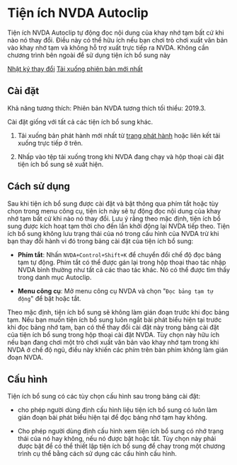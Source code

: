 # Tiện ích NVDA Autoclip

Tiện ích NVDA Autoclip tự động đọc nội dung của khay nhớ tạm bất cứ khi nào nó thay đổi. Điều này có thể hữu ích nếu bạn chơi trò chơi xuất văn bản vào khay nhớ tạm và không hỗ trợ xuất trực tiếp ra NVDA. Không cần chương trình bên ngoài để sử dụng tiện ích bổ sung này

[Nhật ký thay đổi](https://github.com/mzanm/NVDAAutoclip/blob/main/changelog.md)
[Tải xuống phiên bản mới nhất](https://github.com/mzanm/NVDAAutoclip/releases/latest/download/Autoclip.nvda-addon)

## Cài đặt

Khả năng tương thích: Phiên bản NVDA tương thích tối thiểu: 2019.3.

Cài đặt giống với tất cả các tiện ích bổ sung khác.

1. Tải xuống bản phát hành mới nhất từ ​​[trang phát hành](https://github.com/mzanm/NVDAAutoclip/releases) hoặc liên kết tải xuống trực tiếp ở trên.

2. Nhấp vào tệp tải xuống trong khi NVDA đang chạy và hộp thoại cài đặt tiện ích bổ sung sẽ xuất hiện.

## Cách sử dụng

Sau khi tiện ích bổ sung được cài đặt và bật thông qua phím tắt hoặc tùy chọn trong menu công cụ, tiện ích này sẽ tự động đọc nội dung của khay nhớ tạm bất cứ khi nào nó thay đổi. Lưu ý rằng theo mặc định, tiện ích bổ sung được kích hoạt tạm thời cho đến lần khởi động lại NVDA tiếp theo. Tiện ích bổ sung không lưu trạng thái của nó trong cấu hình của NVDA trừ khi bạn thay đổi hành vi đó trong bảng cài đặt của tiện ích bổ sung:

- **Phím tắt**: Nhấn `NVDA+Control+Shift+K` để chuyển đổi chế độ đọc bảng tạm tự động. Phím tắt có thể được gán lại trong hộp thoại thao tác nhập NVDA bình thường như tất cả các thao tác khác. Nó có thể được tìm thấy trong danh mục Autoclip.

- **Menu công cụ**: Mở menu công cụ NVDA và chọn "`Đọc bảng tạm tự động`" để bật hoặc tắt.

Theo mặc định, tiện ích bổ sung sẽ không làm gián đoạn trước khi đọc bảng tạm. Nếu bạn muốn tiện ích bổ sung luôn ngắt bài phát biểu hiện tại trước khi đọc bảng nhớ tạm, bạn có thể thay đổi cài đặt này trong bảng cài đặt của tiện ích bổ sung trong hộp thoại cài đặt NVDA. Tùy chọn này hữu ích nếu bạn đang chơi một trò chơi xuất văn bản vào khay nhớ tạm trong khi NVDA ở chế độ ngủ, điều này khiến các phím trên bàn phím không làm gián đoạn NVDA.

## Cấu hình

Tiện ích bổ sung có các tùy chọn cấu hình sau trong bảng cài đặt:

- cho phép người dùng định cấu hình liệu tiện ích bổ sung có luôn làm gián đoạn bài phát biểu hiện tại để đọc bảng nhớ tạm hay không.

- Cho phép người dùng định cấu hình xem tiện ích bổ sung có nhớ trạng thái của nó hay không, nếu nó được bật hoặc tắt. Tùy chọn này phải được bật để có thể thiết lập tiện ích bổ sung để chạy trong một chương trình cụ thể bằng cách sử dụng các cấu hình cấu hình.